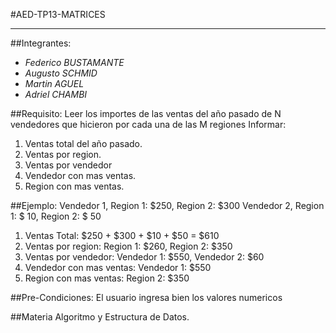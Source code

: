 ﻿#AED-TP13-MATRICES
***
##Integrantes:
* *Federico BUSTAMANTE*
* *Augusto SCHMID*
* *Martin AGUEL*
* *Adriel CHAMBI*

##Requisito:
Leer los importes de las ventas del año pasado de N vendedores que hicieron por cada una de las M regiones
Informar:

1. Ventas total del año pasado.
2. Ventas por region.
3. Ventas por vendedor
4. Vendedor con mas ventas.
5. Region con mas ventas.

##Ejemplo:
Vendedor 1, Region 1: $250, Region 2: $300
Vendedor 2, Region 1: $ 10, Region 2: $ 50

1. Ventas Total: $250 + $300 + $10 + $50 = $610
2. Ventas por region: Region 1: $260, Region 2: $350
3. Ventas por vendedor: Vendedor 1: $550, Vendedor 2: $60
4. Vendedor con mas ventas: Vendedor 1: $550
5. Region con mas ventas: Region 2: $350

##Pre-Condiciones:
El usuario ingresa bien los valores numericos

##Materia
Algoritmo y Estructura de Datos.